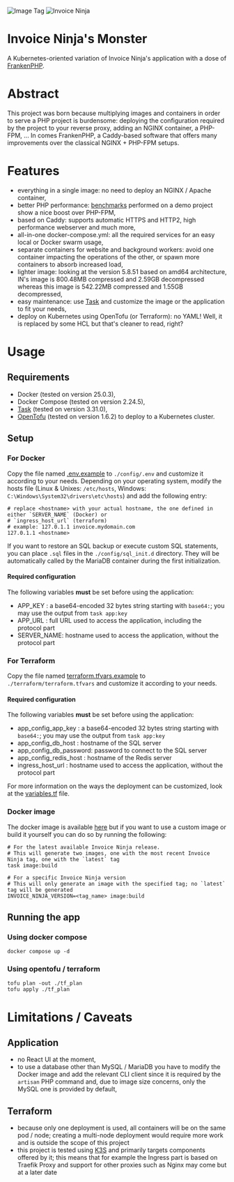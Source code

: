 ![Image Tag](https://img.shields.io/badge/Image_Tag-0.0.4--invoicev5.10.3-4baaaa.svg?style=for-the-badge&logo=docker)
![Invoice Ninja](https://img.shields.io/badge/Invoice_Ninja-v5.10.3-4baaaa.svg?style=for-the-badge&logo=invoiceninja)

Invoice Ninja's Monster
=======================
A Kubernetes-oriented variation of Invoice Ninja's application with a dose of [FrankenPHP](https://frankenphp.dev).

# Abstract
This project was born because multiplying images and containers in order to serve a PHP project is burdensome:
deploying the configuration required by the project to your reverse proxy, adding an NGINX container, a PHP-FPM, ...
In comes FrankenPHP, a Caddy-based software that offers many improvements over the classical NGINX + PHP-FPM setups.

# Features
- everything in a single image: no need to deploy an NGINX / Apache container,
- better PHP performance: [benchmarks](https://github.com/dunglas/frankenphp-demo/tree/main/benchmark) performed on a demo project show a nice boost over PHP-FPM,
- based on Caddy: supports automatic HTTPS and HTTP2, high performance webserver and much more,
- all-in-one docker-compose.yml: all the required services for an easy local or Docker swarm usage,
- separate containers for website and background workers: avoid one container impacting the operations of the other, or
  spawn more containers to absorb increased load,
- lighter image: looking at the version 5.8.51 based on amd64 architecture, IN's image is 800.48MB compressed and 2.59GB
  decompressed whereas this image is 542.22MB compressed and 1.55GB decompressed,
- easy maintenance: use [Task](https://github.com/go-task/task) and customize the image or the application to fit your needs,
- deploy on Kubernetes using OpenTofu (or Terraform): no YAML! Well, it is replaced by some HCL but that's cleaner to
  read, right?

# Usage
## Requirements
- Docker (tested on version 25.0.3),
- Docker Compose (tested on version 2.24.5),
- [Task](https://github.com/go-task/task) (tested on version 3.31.0),
- [OpenTofu](https://opentofu.org/) (tested on version 1.6.2) to deploy to a Kubernetes cluster.

## Setup
### For Docker
Copy the file named [.env.example](./config/.env.example) to `./config/.env` and customize it according to your needs.
Depending on your operating system, modify the hosts file (Linux & Unixes: `/etc/hosts`, Windows: `C:\Windows\System32\drivers\etc\hosts`)
and add the following entry:
```shell
# replace <hostname> with your actual hostname, the one defined in either `SERVER_NAME` (Docker) or
# `ingress_host_url` (terraform)
# example: 127.0.1.1 invoice.mydomain.com
127.0.1.1 <hostname>
```

If you want to restore an SQL backup or execute custom SQL statements, you can place `.sql` files in the
`./config/sql_init.d` directory. They will be automatically called by the MariaDB container during the first initialization.

#### Required configuration
The following variables **must** be set before using the application:
- APP_KEY    : a base64-encoded 32 bytes string starting with `base64:`; you may use the output from `task app:key`
- APP_URL    : full URL used to access the application, including the protocol part
- SERVER_NAME: hostname used to access the application, without the protocol part

### For Terraform
Copy the file named [terraform.tfvars.example](./terraform/terraform.tfvars.example) to `./terraform/terraform.tfvars`
and customize it according to your needs.

#### Required configuration
The following variables **must** be set before using the application:
- app_config_app_key    : a base64-encoded 32 bytes string starting with `base64:`; you may use the output from `task app:key`
- app_config_db_host    : hostname of the SQL server
- app_config_db_password: password to connect to the SQL server
- app_config_redis_host : hostname of the Redis server
- ingress_host_url      : hostname used to access the application, without the protocol part

For more information on the ways the deployment can be customized, look at the [variables.tf](./terraform/variables.tf)
file.

### Docker image
The docker image is available [here](https://hub.docker.com/r/pouncetech/invoiceninja) but if you want to use a custom
image or build it yourself you can do so by running the following:
```shell
# For the latest available Invoice Ninja release.
# This will generate two images, one with the most recent Invoice Ninja tag, one with the `latest` tag
task image:build

# For a specific Invoice Ninja version
# This will only generate an image with the specified tag; no `latest` tag will be generated
INVOICE_NINJA_VERSION=<tag_name> image:build
```

## Running the app
### Using docker compose
```shell
docker compose up -d
```

### Using opentofu / terraform
```shell
tofu plan -out ./tf_plan
tofu apply ./tf_plan
```

# Limitations / Caveats
## Application
- no React UI at the moment,
- to use a database other than MySQL / MariaDB you have to modify the Docker image and add the relevant CLI client since
  it is required by the `artisan` PHP command and, due to image size concerns, only the MySQL one is provided by default,

## Terraform
- because only one deployment is used, all containers will be on the same pod / node; creating a multi-node deployment
  would require more work and is outside the scope of this project
- this project is tested using [K3S](https://www.rancher.com/products/k3s) and primarily targets components offered by it;
  this means that for example the Ingress part is based on Traefik Proxy and support for other proxies such as Nginx may
  come but at a later date
